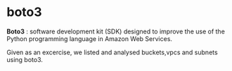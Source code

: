 # boto3
__Boto3__ : software development kit (SDK) designed to improve the use of the Python programming language in Amazon Web Services. 

Given as an excercise, we listed and analysed buckets,vpcs and subnets using boto3.
